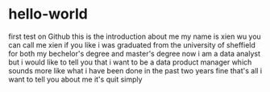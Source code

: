 # hello-world
first test on Github
this is the introduction about me
my name is xien wu 
you can call me xien if you like
i was graduated from the university of sheffield for both my bechelor's degree and master's degree
now i am a data analyst
but i would like to tell you that i want to be a data product manager which sounds more like what i have been done in the past two years
fine 
that's all i want to tell you about me
it's quit simply
